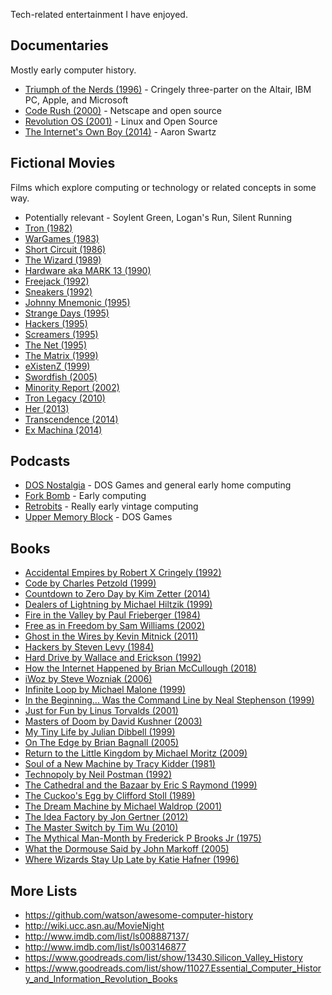 Tech-related entertainment I have enjoyed.

## Documentaries

Mostly early computer history.

* [Triumph of the Nerds (1996)](http://www.imdb.com/title/tt0115398/) - Cringely three-parter on the Altair, IBM PC, Apple, and Microsoft
* [Code Rush (2000)](https://www.youtube.com/watch?v=4Q7FTjhvZ7Y) - Netscape and open source
* [Revolution OS (2001)](https://www.youtube.com/watch?v=jw8K460vx1c) - Linux and Open Source
* [The Internet's Own Boy (2014)](https://www.youtube.com/watch?v=vXr-2hwTk58) - Aaron Swartz

## Fictional Movies

Films which explore computing or technology or related concepts in some way.

* Potentially relevant - Soylent Green, Logan's Run, Silent Running
* [Tron (1982)](http://www.imdb.com/title/tt0084827/)
* [WarGames (1983)](http://www.imdb.com/title/tt0086567/)
* [Short Circuit (1986)](http://www.imdb.com/title/tt0091949/)
* [The Wizard (1989)](http://www.imdb.com/title/tt0098663/)
* [Hardware aka MARK 13 (1990)](http://www.imdb.com/title/tt0099740/)
* [Freejack (1992)](http://www.imdb.com/title/tt0104299/)
* [Sneakers (1992)](http://www.imdb.com/title/tt0105435/)
* [Johnny Mnemonic (1995)](http://www.imdb.com/title/tt0113481/)
* [Strange Days (1995)](http://www.imdb.com/title/tt0114558/)
* [Hackers (1995)](http://www.imdb.com/title/tt0113243/)
* [Screamers (1995)](http://www.imdb.com/title/tt0114367/)
* [The Net (1995)](http://www.imdb.com/title/tt0113957/)
* [The Matrix (1999)](http://www.imdb.com/title/tt0133093/)
* [eXistenZ (1999)](http://www.imdb.com/title/tt0120907/)
* [Swordfish (2005)](http://www.imdb.com/title/tt0244244/)
* [Minority Report (2002)](http://www.imdb.com/title/tt0181689/)
* [Tron Legacy (2010)](http://www.imdb.com/title/tt1104001/)
* [Her (2013)](http://www.imdb.com/title/tt1798709/)
* [Transcendence (2014)](http://www.imdb.com/title/tt2209764/)
* [Ex Machina (2014)](http://www.imdb.com/title/tt0470752/)

## Podcasts

* [DOS Nostalgia](http://www.dosnostalgia.com/) - DOS Games and general early home computing
* [Fork Bomb](http://forkbomb.podbean.com/) - Early computing
* [Retrobits](http://retrobits.libsyn.org/) - Really early vintage computing
* [Upper Memory Block](http://umbcast.com/) - DOS Games

## Books

* [Accidental Empires by Robert X Cringely (1992)](https://www.goodreads.com/book/show/27652.Accidental_Empires)
* [Code by Charles Petzold (1999)](https://www.goodreads.com/book/show/44882.Code)
* [Countdown to Zero Day by Kim Zetter (2014)](https://www.goodreads.com/book/show/18465875-countdown-to-zero-day)
* [Dealers of Lightning by Michael Hiltzik (1999)](https://www.goodreads.com/book/show/1101290.Dealers_of_Lightning)
* [Fire in the Valley by Paul Frieberger (1984)](https://www.goodreads.com/book/show/1427580.Fire_in_the_Valley)
* [Free as in Freedom by Sam Williams (2002)](https://www.goodreads.com/book/show/658332.Free_as_in_Freedom)
* [Ghost in the Wires by Kevin Mitnick (2011)](https://www.goodreads.com/book/show/10256723-ghost-in-the-wires)
* [Hackers by Steven Levy (1984)](https://www.goodreads.com/book/show/56829.Hackers)
* [Hard Drive by Wallace and Erickson (1992)](https://www.goodreads.com/book/show/41611.Hard_Drive)
* [How the Internet Happened by Brian McCullough (2018)](https://www.goodreads.com/book/show/38212134-how-the-internet-happened)
* [iWoz by Steve Wozniak (2006)](https://www.goodreads.com/book/show/798635.iWoz)
* [Infinite Loop by Michael Malone (1999)](https://www.goodreads.com/book/show/500489.Infinite_Loop)
* [In the Beginning... Was the Command Line by Neal Stephenson (1999)](https://www.goodreads.com/book/show/18937.In_the_Beginning_Was_the_Command_Line)
* [Just for Fun by Linus Torvalds (2001)](https://www.goodreads.com/book/show/160171.Just_for_Fun)
* [Masters of Doom by David Kushner (2003)](https://www.goodreads.com/book/show/222146.Masters_of_Doom)
* [My Tiny Life by Julian Dibbell (1999)](https://www.goodreads.com/book/show/345040.My_Tiny_Life)
* [On The Edge by Brian Bagnall (2005)](https://www.goodreads.com/book/show/412006.On_the_Edge)
* [Return to the Little Kingdom by Michael Moritz (2009)](https://www.goodreads.com/book/show/6937258-return-to-the-little-kingdom)
* [Soul of a New Machine by Tracy Kidder (1981)](https://www.goodreads.com/book/show/7090.The_Soul_of_a_New_Machine)
* [Technopoly by Neil Postman (1992)](https://www.goodreads.com/book/show/79678.Technopoly)
* [The Cathedral and the Bazaar by Eric S Raymond (1999)](https://www.goodreads.com/book/show/134825.The_Cathedral_the_Bazaar)
* [The Cuckoo's Egg by Clifford Stoll (1989)](https://www.goodreads.com/book/show/18154.The_Cuckoo_s_Egg)
* [The Dream Machine by Michael Waldrop (2001)](https://www.goodreads.com/book/show/722412.The_Dream_Machine)
* [The Idea Factory by Jon Gertner (2012)](https://www.goodreads.com/book/show/11797471-the-idea-factory)
* [The Master Switch by Tim Wu (2010)](https://www.goodreads.com/book/show/8201080-the-master-switch)
* [The Mythical Man-Month by Frederick P Brooks Jr (1975)](https://www.goodreads.com/book/show/13629.The_Mythical_Man_Month)
* [What the Dormouse Said by John Markoff (2005)](https://www.goodreads.com/book/show/725789.What_the_Dormouse_Said)
* [Where Wizards Stay Up Late by Katie Hafner (1996)](https://www.goodreads.com/book/show/281818.Where_Wizards_Stay_Up_Late)

## More Lists

* https://github.com/watson/awesome-computer-history
* http://wiki.ucc.asn.au/MovieNight
* http://www.imdb.com/list/ls008887137/
* http://www.imdb.com/list/ls003146877
* https://www.goodreads.com/list/show/13430.Silicon_Valley_History
* https://www.goodreads.com/list/show/11027.Essential_Computer_History_and_Information_Revolution_Books